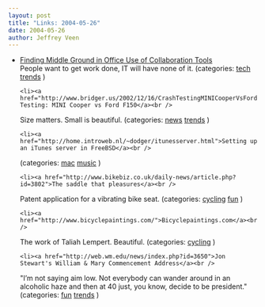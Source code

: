 ```yaml
---
layout: post
title: "Links: 2004-05-26"
date: 2004-05-26
author: Jeffrey Veen
---
```

<ul>
    <li><a href="http://www.eweek.com/print_article/0,1761,a=127942,00.asp">Finding Middle Ground in Office Use of Collaboration Tools</a><br />
<span class="link-meta">People want to get work done, IT will have none of it. (categories: <a href="http://del.icio.us/veen/"></a> <a href="http://del.icio.us/veen/tech">tech</a> <a href="http://del.icio.us/veen/trends">trends</a> )</span></li>

    <li><a href="http://www.bridger.us/2002/12/16/CrashTestingMINICooperVsFordF150">Crash Testing: MINI Cooper vs Ford F150</a><br />
<span class="link-meta">Size matters. Small is beautiful. (categories: <a href="http://del.icio.us/veen/"></a> <a href="http://del.icio.us/veen/news">news</a> <a href="http://del.icio.us/veen/trends">trends</a> )</span></li>

    <li><a href="http://home.introweb.nl/~dodger/itunesserver.html">Setting up an iTunes server in FreeBSD</a><br />
<span class="link-meta"> (categories: <a href="http://del.icio.us/veen/"></a> <a href="http://del.icio.us/veen/mac">mac</a> <a href="http://del.icio.us/veen/music">music</a> )</span></li>

    <li><a href="http://www.bikebiz.co.uk/daily-news/article.php?id=3802">The saddle that pleasures</a><br />
<span class="link-meta">Patent application for a vibrating bike seat. (categories: <a href="http://del.icio.us/veen/"></a> <a href="http://del.icio.us/veen/cycling">cycling</a> <a href="http://del.icio.us/veen/fun">fun</a> )</span></li>

    <li><a href="http://www.bicyclepaintings.com/">Bicyclepaintings.com</a><br />
<span class="link-meta">The work of Taliah Lempert. Beautiful. (categories: <a href="http://del.icio.us/veen/"></a> <a href="http://del.icio.us/veen/cycling">cycling</a> )</span></li>

    <li><a href="http://web.wm.edu/news/index.php?id=3650">Jon Stewart's William & Mary Commencement Address</a><br />
<span class="link-meta">"I’m not saying aim low. Not everybody can wander around in an alcoholic haze and then at 40 just, you know, decide to be president." (categories: <a href="http://del.icio.us/veen/"></a> <a href="http://del.icio.us/veen/fun">fun</a> <a href="http://del.icio.us/veen/trends">trends</a> )</span></li>

  </ul>
